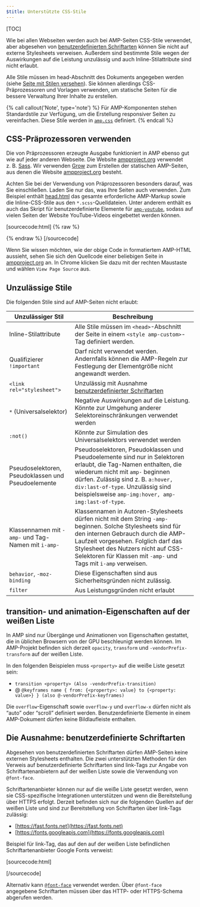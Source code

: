 ```yaml
---
$title: Unterstützte CSS-Stile
---
```

[TOC]

Wie bei allen Webseiten werden auch bei AMP-Seiten CSS-Stile verwendet, aber abgesehen von [benutzerdefinierten Schriftarten](#die-ausnahme:-benutzerdefinierte-schriftarten) können Sie nicht auf externe Stylesheets verweisen.
Außerdem sind bestimmte Stile wegen der Auswirkungen auf die Leistung unzulässig und auch Inline-Stilattribute sind nicht erlaubt.

Alle Stile müssen im head-Abschnitt des Dokuments angegeben werden (siehe [Seite mit Stilen versehen](/de/docs/guides/debug/validate.html)).
Sie können allerdings CSS-Präprozessoren und Vorlagen verwenden, um statische Seiten für die bessere Verwaltung Ihrer Inhalte zu erstellen.

{% call callout('Note', type='note') %}
Für AMP-Komponenten stehen Standardstile zur Verfügung, um die Erstellung responsiver Seiten zu vereinfachen.
Diese Stile werden in [`amp.css`](https://github.com/ampproject/amphtml/blob/master/css/amp.css) definiert.
{% endcall %}

## CSS-Präprozessoren verwenden

Die von Präprozessoren erzeugte Ausgabe funktioniert in AMP ebenso gut wie auf jeder anderen Webseite.
Die Website [ampproject.org](https://www.ampproject.org/) verwendet z. B. [Sass](http://sass-lang.com/).
Wir verwenden [Grow](http://grow.io/) zum Erstellen der statischen AMP-Seiten, aus denen die Website [ampproject.org](https://www.ampproject.org/) besteht.

Achten Sie bei der Verwendung von Präprozessoren besonders darauf, was Sie einschließen. Laden Sie nur das, was Ihre Seiten auch verwenden.
Zum Beispiel enthält [head.html](https://github.com/ampproject/docs/blob/master/views/partials/head.html) das gesamte erforderliche AMP-Markup sowie die Inline-CSS-Stile aus den `*.scss`-Quelldateien.
Unter anderem enthält es auch das Skript für benutzerdefinierte Elemente für [`amp-youtube`](/docs/reference/extended/amp-youtube.html), sodass auf vielen Seiten der Website YouTube-Videos eingebettet werden können.

[sourcecode:html] {% raw %}
<head>
  <meta charset="utf-8">
  <meta name="viewport" content="width=device-width,minimum-scale=1,initial-scale=1">
  <meta content="IE=Edge" http-equiv="X-UA-Compatible">
  <meta property="og:description" content="{% if doc.description %}{{doc.description}} – {% endif %}Accelerated Mobile Pages Project">
  <meta name="description" content="{% if doc.description %}{{doc.description}} – {% endif %}Accelerated Mobile Pages Project">

  <title>Accelerated Mobile Pages Project</title>
  <link rel="shortcut icon" href="/static/img/amp_favicon.png">
  <link rel="canonical" href="https://www.ampproject.org{{doc.url.path}}">
  <link href="https://fonts.googleapis.com/css?family=Roboto:200,300,400,500,700" rel="stylesheet" type="text/css">
  <style amp-custom>
  {% include "/assets/css/main.min.css" %}
  </style>

  <style amp-boilerplate>body{-webkit-animation:-amp-start 8s steps(1,end) 0s 1 normal both;-moz-animation:-amp-start 8s steps(1,end) 0s 1 normal both;-ms-animation:-amp-start 8s steps(1,end) 0s 1 normal both;animation:-amp-start 8s steps(1,end) 0s 1 normal both}@-webkit-keyframes -amp-start{from{visibility:hidden}to{visibility:visible}}@-moz-keyframes -amp-start{from{visibility:hidden}to{visibility:visible}}@-ms-keyframes -amp-start{from{visibility:hidden}to{visibility:visible}}@-o-keyframes -amp-start{from{visibility:hidden}to{visibility:visible}}@keyframes -amp-start{from{visibility:hidden}to{visibility:visible}}</style><noscript><style amp-boilerplate>body{-webkit-animation:none;-moz-animation:none;-ms-animation:none;animation:none}</style></noscript>
  <script async src="https://cdn.ampproject.org/v0.js"></script>
  <script async custom-element="amp-carousel" src="https://cdn.ampproject.org/v0/amp-carousel-0.1.js"></script>
  <script async custom-element="amp-analytics" src="https://cdn.ampproject.org/v0/amp-analytics-0.1.js"></script>
  <script async custom-element="amp-lightbox" src="https://cdn.ampproject.org/v0/amp-lightbox-0.1.js"></script>
  <script async custom-element="amp-youtube" src="https://cdn.ampproject.org/v0/amp-youtube-0.1.js"></script>
  <script async custom-element="amp-sidebar" src="https://cdn.ampproject.org/v0/amp-sidebar-0.1.js"></script>
  <script async custom-element="amp-iframe" src="https://cdn.ampproject.org/v0/amp-iframe-0.1.js"></script>
</head>
{% endraw %} [/sourcecode]

Wenn Sie wissen möchten, wie der obige Code in formatiertem AMP-HTML aussieht, sehen Sie sich den Quellcode einer beliebigen Seite in [ampproject.org](https://www.ampproject.org/) an.
In Chrome klicken Sie dazu mit der rechten Maustaste und wählen `View Page Source` aus.

## Unzulässige Stile

Die folgenden Stile sind auf AMP-Seiten nicht erlaubt:

<table>
  <thead>
    <tr>
      <th data-th="Banned style">Unzulässiger Stil</th>
      <th data-th="Description">Beschreibung</th>
    </tr>
  </thead>
  <tbody>
    <tr>
      <td data-th="Banned style">Inline-Stilattribute</td>
      <td data-th="Description">Alle Stile müssen im <code>&lt;head&gt;</code>-Abschnitt der Seite in einem <code>&lt;style amp-custom&gt;</code>-Tag definiert werden.</td>
    </tr>
    <tr>
      <td data-th="Banned style">Qualifizierer <code>!important</code> </td>
      <td data-th="Description">Darf nicht verwendet werden.
      Andernfalls können die AMP-Regeln zur Festlegung der Elementgröße nicht angewandt werden.</td>
    </tr>
    <tr>
      <td data-th="Banned style"><code>&lt;link rel="stylesheet"&gt;</code></td>
      <td data-th="Description">Unzulässig mit Ausnahme <a href="#die-ausnahme:-benutzerdefinierte-schriftarten">benutzerdefinierter Schriftarten</a></td>
    </tr>
    <tr>
      <td data-th="Banned style"><code>*</code> (Universalselektor)</td>
      <td data-th="Description">Negative Auswirkungen auf die Leistung. Könnte zur Umgehung anderer Selektoreinschränkungen verwendet werden</td>
    </tr>
    <tr>
      <td data-th="Banned style"><code>:not()</code></td>
      <td data-th="Description">Könnte zur Simulation des Universalselektors verwendet werden</td>
    </tr>
    <tr>
      <td data-th="Banned style">Pseudoselektoren, Pseudoklassen und Pseudoelemente</td>
      <td data-th="Description">Pseudoselektoren, Pseudoklassen und Pseudoelemente sind nur in Selektoren erlaubt, die Tag-Namen enthalten, die wiederum nicht mit <code>amp-</code> beginnen dürfen.
      Zulässig sind z. B. <code>a:hover, div:last-of-type</code>. Unzulässig sind beispielsweise <code>amp-img:hover, amp-img:last-of-type</code>.</td>
    </tr>
    <tr>
      <td data-th="Banned style">Klassennamen mit <code>-amp-</code> und Tag-Namen mit <code>i-amp-</code></td>
      <td data-th="Description">Klassennamen in Autoren-Stylesheets dürfen nicht mit dem String <code>-amp-</code> beginnen. Solche Stylesheets sind für den internen Gebrauch durch die AMP-Laufzeit vorgesehen. Folglich darf das Stylesheet des Nutzers nicht auf CSS-Selektoren für Klassen mit <code>-amp-</code> und Tags mit <code>i-amp</code> verweisen.</td>
    </tr>
    <tr>
      <td data-th="Banned style"><code>behavior</code>, <code>-moz-binding</code></td>
      <td data-th="Description">Diese Eigenschaften sind aus Sicherheitsgründen nicht zulässig.</td>
    </tr>
    <tr>
      <td data-th="Banned style"><code>filter</code></td>
      <td data-th="Description">Aus Leistungsgründen nicht erlaubt</td>
    </tr>
  </tbody>
</table>

## transition- und animation-Eigenschaften auf der weißen Liste

In AMP sind nur Übergänge und Animationen von Eigenschaften gestattet, die in üblichen Browsern von der GPU beschleunigt werden können.
Im AMP-Projekt befinden sich derzeit `opacity`, `transform` und `-vendorPrefix-transform` auf der weißen Liste.

In den folgenden Beispielen muss `<property>` auf die weiße Liste gesetzt sein:

* `transition <property> (Also -vendorPrefix-transition)`
* @ `@keyframes name { from: {<property>: value} to {<property: value>} } (also @-vendorPrefix-keyframes)`

Die `overflow`-Eigenschaft sowie `overflow-y` und `overflow-x` dürfen nicht als “auto” oder “scroll” definiert werden.
Benutzerdefinierte Elemente in einem AMP-Dokument dürfen keine Bildlaufleiste enthalten.

## Die Ausnahme: benutzerdefinierte Schriftarten

Abgesehen von benutzerdefinierten Schriftarten dürfen AMP-Seiten keine externen Stylesheets enthalten.
Die zwei unterstützten Methoden für den Verweis auf benutzerdefinierte Schriftarten sind link-Tags zur Angabe von Schriftartenanbietern auf der weißen Liste sowie die Verwendung von `@font-face`.

Schriftartenanbieter können nur auf die weiße Liste gesetzt werden, wenn sie CSS-spezifische Integrationen unterstützen und wenn die Bereitstellung über HTTPS erfolgt. Derzeit befinden sich nur die folgenden Quellen auf der weißen Liste und sind zur Bereitstellung von Schriftarten über link-Tags zulässig:

* [https://fast.fonts.net](https://fast.fonts.net)
* [https://fonts.googleapis.com](https://fonts.googleapis.com)

Beispiel für link-Tag, das auf den auf der weißen Liste befindlichen Schriftartenanbieter Google Fonts verweist:

[sourcecode:html]
<link rel="stylesheet" href="https://fonts.googleapis.com/css?family=Tangerine">
[/sourcecode]

Alternativ kann [`@font-face`](https://developer.mozilla.org/en-US/docs/Web/CSS/@font-face) verwendet werden.
Über `@font-face` angegebene Schriftarten müssen über das HTTP- oder HTTPS-Schema abgerufen werden.
